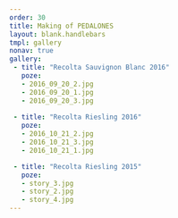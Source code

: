 ```yaml
---
order: 30
title: Making of PEDALONES
layout: blank.handlebars
tmpl: gallery
nonav: true
gallery:
 - title: "Recolta Sauvignon Blanc 2016"
   poze:
   - 2016_09_20_2.jpg
   - 2016_09_20_1.jpg
   - 2016_09_20_3.jpg
 
 - title: "Recolta Riesling 2016"
   poze:
   - 2016_10_21_2.jpg
   - 2016_10_21_3.jpg
   - 2016_10_21_1.jpg

 - title: "Recolta Riesling 2015"
   poze:
   - story_3.jpg
   - story_2.jpg
   - story_4.jpg
---
```


